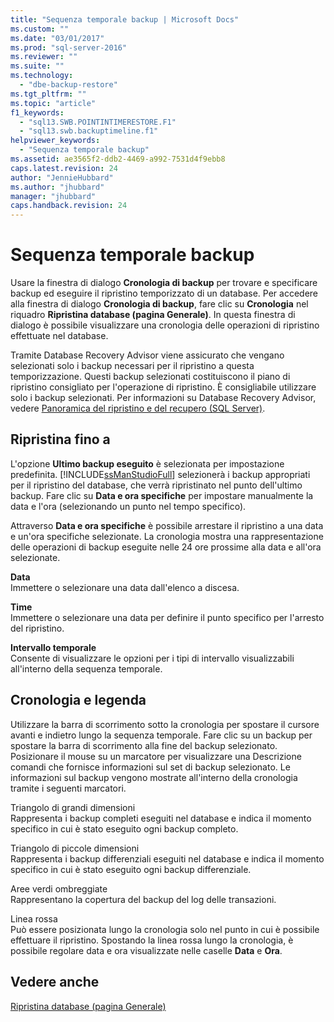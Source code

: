 ```yaml
---
title: "Sequenza temporale backup | Microsoft Docs"
ms.custom: ""
ms.date: "03/01/2017"
ms.prod: "sql-server-2016"
ms.reviewer: ""
ms.suite: ""
ms.technology: 
  - "dbe-backup-restore"
ms.tgt_pltfrm: ""
ms.topic: "article"
f1_keywords: 
  - "sql13.SWB.POINTINTIMERESTORE.F1"
  - "sql13.swb.backuptimeline.f1"
helpviewer_keywords: 
  - "Sequenza temporale backup"
ms.assetid: ae3565f2-ddb2-4469-a992-7531d4f9ebb8
caps.latest.revision: 24
author: "JennieHubbard"
ms.author: "jhubbard"
manager: "jhubbard"
caps.handback.revision: 24
---
```

# Sequenza temporale backup
  Usare la finestra di dialogo **Cronologia di backup** per trovare e specificare backup ed eseguire il ripristino temporizzato di un database. Per accedere alla finestra di dialogo **Cronologia di backup**, fare clic su **Cronologia** nel riquadro **Ripristina database (pagina Generale)**. In questa finestra di dialogo è possibile visualizzare una cronologia delle operazioni di ripristino effettuate nel database.  
  
 Tramite Database Recovery Advisor viene assicurato che vengano selezionati solo i backup necessari per il ripristino a questa temporizzazione. Questi backup selezionati costituiscono il piano di ripristino consigliato per l'operazione di ripristino. È consigliabile utilizzare solo i backup selezionati. Per informazioni su Database Recovery Advisor, vedere [Panoramica del ripristino e del recupero &#40;SQL Server&#41;](../../relational-databases/backup-restore/restore-and-recovery-overview-sql-server.md).  
  
## Ripristina fino a  
 L'opzione **Ultimo backup eseguito** è selezionata per impostazione predefinita. [!INCLUDE[ssManStudioFull](../../includes/ssmanstudiofull-md.md)] selezionerà i backup appropriati per il ripristino del database, che verrà ripristinato nel punto dell'ultimo backup. Fare clic su **Data e ora specifiche** per impostare manualmente la data e l'ora (selezionando un punto nel tempo specifico).  
  
 Attraverso **Data e ora specifiche** è possibile arrestare il ripristino a una data e un'ora specifiche selezionate. La cronologia mostra una rappresentazione delle operazioni di backup eseguite nelle 24 ore prossime alla data e all'ora selezionate.  
  
 **Data**  
 Immettere o selezionare una data dall'elenco a discesa.  
  
 **Time**  
 Immettere o selezionare una data per definire il punto specifico per l'arresto del ripristino.  
  
 **Intervallo temporale**  
 Consente di visualizzare le opzioni per i tipi di intervallo visualizzabili all'interno della sequenza temporale.  
  
## Cronologia e legenda  
 Utilizzare la barra di scorrimento sotto la cronologia per spostare il cursore avanti e indietro lungo la sequenza temporale. Fare clic su un backup per spostare la barra di scorrimento alla fine del backup selezionato. Posizionare il mouse su un marcatore per visualizzare una Descrizione comandi che fornisce informazioni sul set di backup selezionato. Le informazioni sul backup vengono mostrate all'interno della cronologia tramite i seguenti marcatori.  
  
 Triangolo di grandi dimensioni  
 Rappresenta i backup completi eseguiti nel database e indica il momento specifico in cui è stato eseguito ogni backup completo.  
  
 Triangolo di piccole dimensioni  
 Rappresenta i backup differenziali eseguiti nel database e indica il momento specifico in cui è stato eseguito ogni backup differenziale.  
  
 Aree verdi ombreggiate  
 Rappresentano la copertura del backup del log delle transazioni.  
  
 Linea rossa  
 Può essere posizionata lungo la cronologia solo nel punto in cui è possibile effettuare il ripristino. Spostando la linea rossa lungo la cronologia, è possibile regolare data e ora visualizzate nelle caselle **Data** e **Ora**.  
  
## Vedere anche  
 [Ripristina database &#40;pagina Generale&#41;](../../relational-databases/backup-restore/restore-database-general-page.md)  
  
  